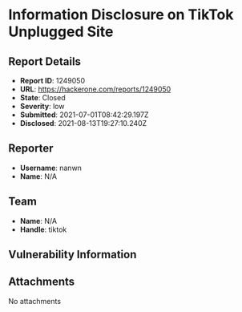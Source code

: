 # Information Disclosure on TikTok Unplugged Site

## Report Details
- **Report ID**: 1249050
- **URL**: https://hackerone.com/reports/1249050
- **State**: Closed
- **Severity**: low
- **Submitted**: 2021-07-01T08:42:29.197Z
- **Disclosed**: 2021-08-13T19:27:10.240Z

## Reporter
- **Username**: nanwn
- **Name**: N/A

## Team
- **Name**: N/A
- **Handle**: tiktok

## Vulnerability Information


## Attachments
No attachments
